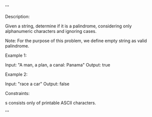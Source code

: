 '''

Description:

Given a string, determine if it is a palindrome, considering only alphanumeric characters and ignoring cases.

Note: For the purpose of this problem, we define empty string as valid palindrome.

Example 1:

Input: "A man, a plan, a canal: Panama"
Output: true



Example 2:

Input: "race a car"
Output: false
 

Constraints:

s consists only of printable ASCII characters.

'''